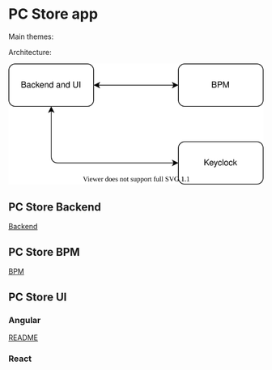 # PC Store app

Main themes:

Architecture:

![Architecture](documentation\architecture.svg)

## PC Store Backend

[Backend](pc-store-backend/README.md)

## PC Store BPM

[BPM](pc-store-bpm/README.md)

## PC Store UI

### Angular

[README](pc-store-frontend-angular/README.md)

### React
